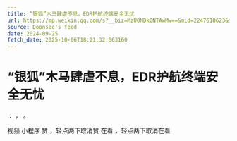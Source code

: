 ```yaml
---
title: “银狐”木马肆虐不息，EDR护航终端安全无忧
url: https://mp.weixin.qq.com/s?__biz=MzU0NDk0NTAwMw==&mid=2247618623&idx=2&sn=ddb16e9804f73475090b0c2dac6e1f69
source: Doonsec's feed
date: 2024-09-25
fetch_date: 2025-10-06T18:21:32.663160
---
```


# “银狐”木马肆虐不息，EDR护航终端安全无忧

：
，
。

视频
小程序
赞
，轻点两下取消赞
在看
，轻点两下取消在看